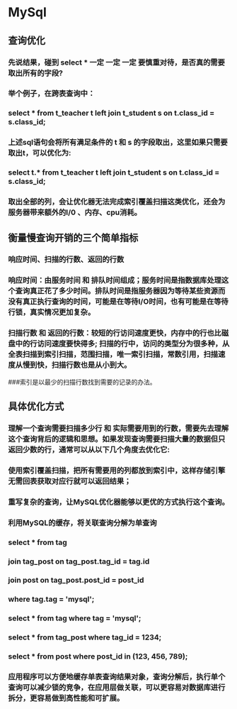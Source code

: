 # MySql
## 查询优化
### 先说结果，碰到 select * 一定 一定 一定 要慎重对待，是否真的需要取出所有的字段?
### 举个例子，在跨表查询中：
### select * from t_teacher t left join t_student s on t.class_id = s.class_id;
### 上述sql语句会将所有满足条件的 t 和 s 的字段取出，这里如果只需要取出t，可以优化为:
### select t.* from t_teacher t left join t_student s on t.class_id = s.class_id;
### 取出全部的列，会让优化器无法完成索引覆盖扫描这类优化，还会为服务器带来额外的I/0 、内存、cpu消耗。
## 衡量慢查询开销的三个简单指标
### 响应时间、扫描的行数、返回的行数
### 响应时间：由服务时间 和 排队时间组成；服务时间是指数据库处理这个查询真正花了多少时间。排队时间是指服务器因为等待某些资源而没有真正执行查询的时间，可能是在等待I/O时间，也有可能是在等待行锁，真实情况更加复杂。
### 扫描行数 和 返回的行数：较短的行访问速度更快，内存中的行也比磁盘中的行访问速度要快得多; 扫描的行中，访问的类型分为很多种，从全表扫描到索引扫描，范围扫描，唯一索引扫描，常数引用，扫描速度从慢到快，扫描行数也是从小到大。
###索引是以最少的扫描行数找到需要的记录的办法。
## 具体优化方式
### 理解一个查询需要扫描多少行 和 实际需要用到的行数，需要先去理解这个查询背后的逻辑和思想。如果发现查询需要扫描大量的数据但只返回少数的行，通常可以从以下几个角度去优化它:
### 使用索引覆盖扫描，把所有需要用的列都放到索引中，这样存储引擎无需回表获取对应行就可以返回结果；
### 重写复杂的查询，让MySQL优化器能够以更优的方式执行这个查询。
### 利用MySQL的缓存，将关联查询分解为单查询
### select * from tag
### join tag_post on tag_post.tag_id = tag.id
### join post on tag_post.post_id = post_id
###  where tag.tag = 'mysql';

### select * from tag where tag = 'mysql';
### select * from tag_post where tag_id = 1234;
### select * from post where post_id in (123, 456, 789);

### 应用程序可以方便地缓存单表查询结果对象，查询分解后，执行单个查询可以减少锁的竞争，在应用层做关联，可以更容易对数据库进行拆分，更容易做到高性能和可扩展。